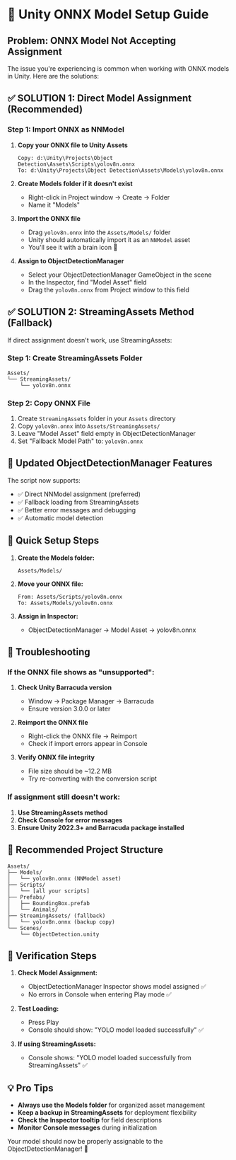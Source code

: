 # 🎯 Unity ONNX Model Setup Guide

## Problem: ONNX Model Not Accepting Assignment

The issue you're experiencing is common when working with ONNX models in Unity. Here are the solutions:

## ✅ **SOLUTION 1: Direct Model Assignment (Recommended)**

### Step 1: Import ONNX as NNModel
1. **Copy your ONNX file to Unity Assets**
   ```
   Copy: d:\Unity\Projects\Object Detection\Assets\Scripts\yolov8n.onnx
   To: d:\Unity\Projects\Object Detection\Assets\Models\yolov8n.onnx
   ```

2. **Create Models folder if it doesn't exist**
   - Right-click in Project window → Create → Folder
   - Name it "Models"

3. **Import the ONNX file**
   - Drag `yolov8n.onnx` into the `Assets/Models/` folder
   - Unity should automatically import it as an `NNModel` asset
   - You'll see it with a brain icon 🧠

4. **Assign to ObjectDetectionManager**
   - Select your ObjectDetectionManager GameObject in the scene
   - In the Inspector, find "Model Asset" field
   - Drag the `yolov8n.onnx` from Project window to this field

## ✅ **SOLUTION 2: StreamingAssets Method (Fallback)**

If direct assignment doesn't work, use StreamingAssets:

### Step 1: Create StreamingAssets Folder
```
Assets/
└── StreamingAssets/
    └── yolov8n.onnx
```

### Step 2: Copy ONNX File
1. Create `StreamingAssets` folder in your `Assets` directory
2. Copy `yolov8n.onnx` into `Assets/StreamingAssets/`
3. Leave "Model Asset" field empty in ObjectDetectionManager
4. Set "Fallback Model Path" to: `yolov8n.onnx`

## 🔧 **Updated ObjectDetectionManager Features**

The script now supports:
- ✅ Direct NNModel assignment (preferred)
- ✅ Fallback loading from StreamingAssets
- ✅ Better error messages and debugging
- ✅ Automatic model detection

## 🚀 **Quick Setup Steps**

1. **Create the Models folder:**
   ```
   Assets/Models/
   ```

2. **Move your ONNX file:**
   ```
   From: Assets/Scripts/yolov8n.onnx
   To: Assets/Models/yolov8n.onnx
   ```

3. **Assign in Inspector:**
   - ObjectDetectionManager → Model Asset → yolov8n.onnx

## 🐛 **Troubleshooting**

### If the ONNX file shows as "unsupported":
1. **Check Unity Barracuda version**
   - Window → Package Manager → Barracuda
   - Ensure version 3.0.0 or later

2. **Reimport the ONNX file**
   - Right-click the ONNX file → Reimport
   - Check if import errors appear in Console

3. **Verify ONNX file integrity**
   - File size should be ~12.2 MB
   - Try re-converting with the conversion script

### If assignment still doesn't work:
1. **Use StreamingAssets method**
2. **Check Console for error messages**
3. **Ensure Unity 2022.3+ and Barracuda package installed**

## 📁 **Recommended Project Structure**

```
Assets/
├── Models/
│   └── yolov8n.onnx (NNModel asset)
├── Scripts/
│   └── [all your scripts]
├── Prefabs/
│   ├── BoundingBox.prefab
│   └── Animals/
├── StreamingAssets/ (fallback)
│   └── yolov8n.onnx (backup copy)
└── Scenes/
    └── ObjectDetection.unity
```

## 🎯 **Verification Steps**

1. **Check Model Assignment:**
   - ObjectDetectionManager Inspector shows model assigned ✅
   - No errors in Console when entering Play mode ✅

2. **Test Loading:**
   - Press Play
   - Console should show: "YOLO model loaded successfully" ✅

3. **If using StreamingAssets:**
   - Console shows: "YOLO model loaded successfully from StreamingAssets" ✅

## 💡 **Pro Tips**

- **Always use the Models folder** for organized asset management
- **Keep a backup in StreamingAssets** for deployment flexibility
- **Check the Inspector tooltip** for field descriptions
- **Monitor Console messages** during initialization

Your model should now be properly assignable to the ObjectDetectionManager! 🎉
